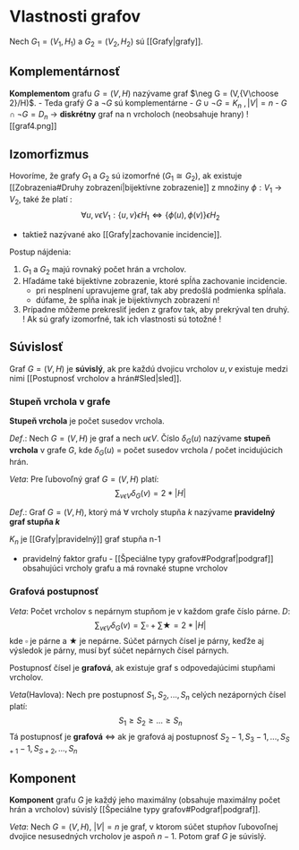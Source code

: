 # Vlastnosti grafov
Nech $G_1=(V_1,H_1)$ a $G_2=(V_2,H_2)$ sú [[Grafy|grafy]].
## Komplementárnosť
**Komplementom** grafu $G=(V,H)$ nazývame graf $\neg G = (V,{V\choose 2}/H)$. 
	- Teda grafý $G$ a $\neg G$ sú komplementárne
	- $G\cup \neg G = K_n\ ,|V|=n$
	- $G\cap \neg G = D_n$ -> **diskrétny** graf na n vrcholoch (neobsahuje hrany)
![[graf4.png]]

## Izomorfizmus
Hovoríme, že grafy $G_1$ a $G_2$ sú izomorfné ($G_1 \cong G_2$), ak existuje [[Zobrazenia#Druhy zobrazení|bijektívne zobrazenie]] z množiny $\phi :V_1$ -> $V_2$, také že platí : 
$$
\forall u,v \epsilon V_1 : \{u,v\} \epsilon H_1 \Leftrightarrow \{\phi (u),\phi (v)\} \epsilon H_2
$$
- taktiež nazývané ako [[Grafy|zachovanie incidencie]].

Postup nájdenia:
1. $G_1$ a  $G_2$ majú rovnaký počet hrán a vrcholov.
2. Hľadáme také bijektívne zobrazenie, ktoré spĺňa zachovanie incidencie.
	- pri nesplnení upravujeme graf, tak aby predošlá podmienka spĺňala.
	- dúfame, že spĺňa inak je bijektívnych zobrazení n!
3. Prípadne môžeme prekresliť jeden z grafov tak, aby prekrýval ten druhý.
! Ak sú grafy izomorfné, tak ich vlastnosti sú totožné !
	
## Súvislosť

Graf  $G=(V,H)$ je **súvislý**, ak pre každú dvojicu vrcholov $u,v$ existuje medzi nimi [[Postupnosť vrcholov a hrán#Sled|sled]].

### Stupeň vrchola v grafe 
**Stupeň vrchola** je počet susedov vrchola.

_Def_.: Nech $G=(V,H)$ je graf a nech $u\epsilon V$.
Číslo $\delta _G(u)$ nazývame **stupeň vrchola** v grafe $G$, kde $\delta _G (u)$ = počet susedov vrchola / počet incidujúcich hrán.

_Veta_: Pre ľubovoľný graf $G=(V,H)$ platí: 
$$
\sum_{v\epsilon V} \delta_G(v) = 2*|H|
$$

_Def_.: Graf $G=(V,H)$, ktorý má $\forall$ vrcholy stupňa $k$ nazývame **pravidelný graf stupňa $k$**

$K_n$ je [[Grafy|pravidelný]] graf stupňa n-1

- pravidelný faktor grafu - [[Špeciálne typy grafov#Podgraf|podgraf]] obsahujúci vrcholy grafu a má rovnaké stupne vrcholov

### Grafová postupnosť
_Veta_: 
Počet vrcholov s nepárnym stupňom je v každom grafe číslo párne.
_D_: 
$$
\sum_{v\epsilon V} \delta_G(v) = \sum \square + \sum \bigstar = 2*|H|
$$
kde $\square$ je párne a $\bigstar$ je nepárne.
Súčet párnych čísel je párny, keďže aj výsledok je párny, musí byť súčet nepárnych čísel párnych.

Postupnosť čísel je **grafová**, ak existuje graf s odpovedajúcimi stupňami vrcholov.

_Veta_(Havlova):
Nech pre postupnosť $S_1,S_2,...,S_n$ celých nezáporných čísel platí:
$$
S_1\geq S_2\geq ...\geq S_n
$$
Tá postupnosť je **grafová** $\Leftrightarrow$ ak je grafová aj postupnosť  $S_2 - 1,S_3 - 1,...,S_{S+1}-1, S_{S+2},...,S_n$ 

## Komponent
**Komponent** grafu $G$ je každý jeho maximálny (obsahuje maximálny počet hrán a vrcholov) súvislý [[Špeciálne typy grafov#Podgraf|podgraf]].

_Veta_:
Nech $G=(V,H)$, $|V| = n$ je graf, v ktorom súčet stupňov ľubovoľnej dvojice nesusedných vrcholov je aspoň $n-1$. Potom graf $G$ je súvislý.
